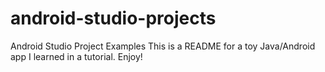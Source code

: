 # android-studio-projects
Android Studio Project Examples
This is a README for a toy Java/Android app I learned in a tutorial. Enjoy!
